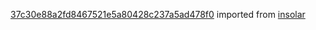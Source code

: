 [37c30e88a2fd8467521e5a80428c237a5ad478f0](https://github.com/insolar/insolar/commit/37c30e88a2fd8467521e5a80428c237a5ad478f0) imported from [insolar](https://github.com/insolar/insolar)
